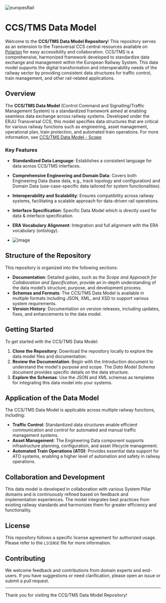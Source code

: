 ![europesRail](https://github.com/user-attachments/assets/1bdea4d1-6623-409d-bd40-17a2c865db76)


# CCS/TMS Data Model

Welcome to the **CCS/TMS Data Model Repository**! This repository serves as an extension to the Transversal CCS central resources available on [Polarion](https://polarion.rail-research.europa.eu/polarion/#/project/SPT2TS/wiki/TCCS%20SD1%20-%20Data%20Model/TCCS%20SD1%20-%20Data%20Model_INFRA) for easy accessibility and collaboration. CCS/TMS is a comprehensive, harmonized framework developed to standardize data exchange and management within the European Railway System. This data model supports the digital transformation and interoperability needs of the railway sector by providing consistent data structures for traffic control, train management, and other rail-related applications.

## Overview

The **CCS/TMS Data Model** (Control Command and Signalling/Traffic Management System) is a standardized framework aimed at enabling seamless data exchange across railway systems. Developed under the ERJU Transversal CCS, this model specifies data structures that are critical for various railway functions such as engineering, asset management, operational plan, train protection, and automated train operations. For more information, see [CCS/TMS Data Model - Scope](https://polarion.rail-research.europa.eu/polarion/#/project/SPT2TS/wiki/30%20SD1%20Deliverables/CCS_TMS%20Data%20Model%20-%20Scope%20and%20Approach%20for%20Collaboration%20and%20Specification) 

### Key Features

- **Standardized Data Language**: Establishes a consistent language for data across CCS/TMS interfaces.
- **Comprehensive Engineering and Domain Data**: Covers both Engineering Data (base data, e.g., track topology and configuration) and Domain Data (use-case-specific data tailored for system functionalities).
- **Interoperability and Scalability**: Ensures compatibility across railway systems, facilitating a scalable approach for data-driven rail operations.
- **Interface Specification**: Specific Data Model which is directly used for data & interface specification.
- **ERA Vocabulary Alignment**: Integration and full alignment with the ERA vocabulary (ontology).

- ![image](https://github.com/user-attachments/assets/4abf60b6-cce3-40c7-b983-e21b2df063fe)


## Structure of the Repository

This repository is organized into the following sections:

- **Documentation**: Detailed guides, such as the *Scope and Approach for Collaboration and Specification*, provide an in-depth understanding of the data model’s structure, purpose, and development process.
- **Schemas and Formats**: The CCS/TMS Data Model is available in multiple formats including JSON, XML, and XSD to support various system requirements.
- **Version History**: Documentation on version releases, including updates, fixes, and enhancements to the data model.

## Getting Started

To get started with the CCS/TMS Data Model:

1. **Clone the Repository**: Download the repository locally to explore the data model files and documentation.
2. **Review the Documentation**: Begin with the *Introduction* document to understand the model's purpose and scope. The *Data Model Schema* document provides specific details on the data structure.
3. **Explore the Schemas**: Use the JSON and XML schemas as templates for integrating this data model into your systems.

## Application of the Data Model

The CCS/TMS Data Model is applicable across multiple railway functions, including:

- **Traffic Control**: Standardized data structures enable efficient communication and control for automated and manual traffic management systems.
- **Asset Management**: The Engineering Data component supports infrastructure planning, configuration, and asset lifecycle management.
- **Automated Train Operations (ATO)**: Provides essential data support for ATO systems, enabling a higher level of automation and safety in railway operations.

## Collaboration and Development

This data model is developed in collaboration with various System Pillar domains and is continuously refined based on feedback and implementation experiences. The model integrates best practices from existing railway standards and harmonizes them for greater efficiency and functionality.

## License

This repository follows a specific license agreement for authorized usage. Please refer to the `LICENSE` file for more information.

## Contributing

We welcome feedback and contributions from domain experts and end-users. If you have suggestions or need clarification, please open an issue or submit a pull request.

---

Thank you for visiting the CCS/TMS Data Model Repository!
